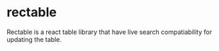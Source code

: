 # rectable
Rectable is a react table library that have live search compatiability for updating the table.

